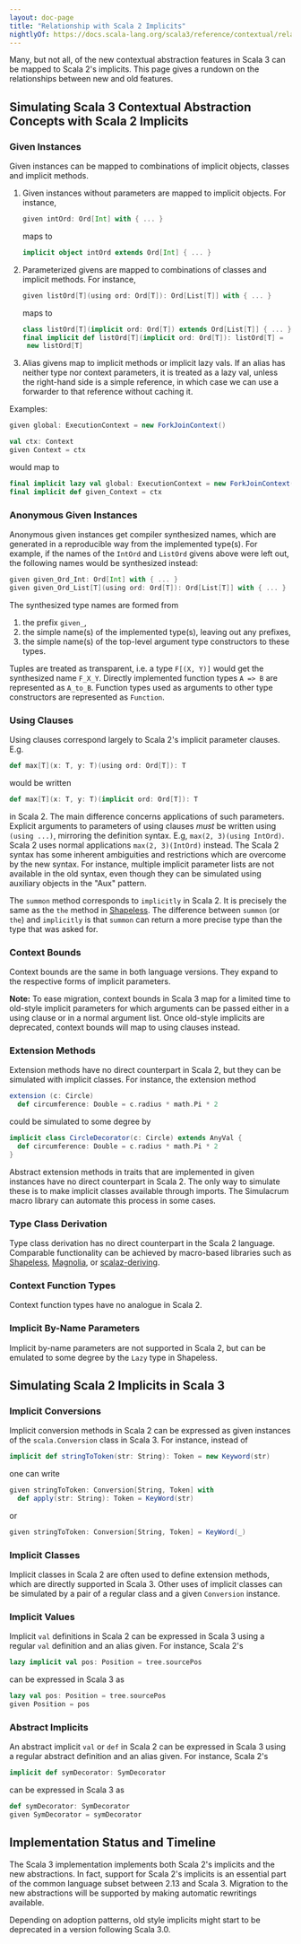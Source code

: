 ```yaml
---
layout: doc-page
title: "Relationship with Scala 2 Implicits"
nightlyOf: https://docs.scala-lang.org/scala3/reference/contextual/relationship-implicits.html
---
```


Many, but not all, of the new contextual abstraction features in Scala 3 can be mapped to Scala 2's implicits. This page gives a rundown on the relationships between new and old features.

## Simulating Scala 3 Contextual Abstraction Concepts with Scala 2 Implicits

### Given Instances

Given instances can be mapped to combinations of implicit objects, classes and implicit methods.

 1. Given instances without parameters are mapped to implicit objects. For instance,

    ```scala
    given intOrd: Ord[Int] with { ... }
    ```

    maps to

    ```scala
    implicit object intOrd extends Ord[Int] { ... }
    ```

 2. Parameterized givens are mapped to combinations of classes and implicit methods. For instance,

    ```scala
    given listOrd[T](using ord: Ord[T]): Ord[List[T]] with { ... }
    ```

    maps to

    ```scala
    class listOrd[T](implicit ord: Ord[T]) extends Ord[List[T]] { ... }
    final implicit def listOrd[T](implicit ord: Ord[T]): listOrd[T] =
     new listOrd[T]
    ```

 3. Alias givens map to implicit methods or implicit lazy vals. If an alias has neither type nor context parameters,
    it is treated as a lazy val, unless the right-hand side is a simple reference, in which case we can use a forwarder to
    that reference without caching it.

Examples:

```scala
given global: ExecutionContext = new ForkJoinContext()

val ctx: Context
given Context = ctx
```

would map to

```scala
final implicit lazy val global: ExecutionContext = new ForkJoinContext()
final implicit def given_Context = ctx
```

### Anonymous Given Instances

Anonymous given instances get compiler synthesized names, which are generated in a reproducible way from the implemented type(s). For example, if the names of the `IntOrd` and `ListOrd` givens above were left out, the following names would be synthesized instead:

```scala
given given_Ord_Int: Ord[Int] with { ... }
given given_Ord_List[T](using ord: Ord[T]): Ord[List[T]] with { ... }
```

The synthesized type names are formed from

1. the prefix `given_`,
2. the simple name(s) of the implemented type(s), leaving out any prefixes,
3. the simple name(s) of the top-level argument type constructors to these types.

Tuples are treated as transparent, i.e. a type `F[(X, Y)]` would get the synthesized name
`F_X_Y`. Directly implemented function types `A => B` are represented as `A_to_B`. Function types used as arguments to other type constructors are represented as `Function`.

### Using Clauses

Using clauses correspond largely to Scala 2's implicit parameter clauses. E.g.

```scala
def max[T](x: T, y: T)(using ord: Ord[T]): T
```

would be written

```scala
def max[T](x: T, y: T)(implicit ord: Ord[T]): T
```

in Scala 2. The main difference concerns applications of such parameters.
Explicit arguments to parameters of using clauses _must_ be written using `(using ...)`,
mirroring the definition syntax. E.g, `max(2, 3)(using IntOrd)`.
Scala 2 uses normal applications `max(2, 3)(IntOrd)` instead. The Scala 2 syntax has some inherent ambiguities and restrictions which are overcome by the new syntax. For instance, multiple implicit parameter lists are not available in the old syntax, even though they can be simulated using auxiliary objects in the "Aux" pattern.

The `summon` method corresponds to `implicitly` in Scala 2.
It is precisely the same as the `the` method in [Shapeless](https://github.com/milessabin/shapeless).
The difference between `summon` (or `the`) and `implicitly` is
that `summon` can return a more precise type than the type that was
asked for.

### Context Bounds

Context bounds are the same in both language versions. They expand to the respective forms of implicit parameters.

**Note:** To ease migration, context bounds in Scala 3 map for a limited time to old-style implicit parameters for which arguments can be passed either in a using clause or
in a normal argument list. Once old-style implicits are deprecated, context bounds
will map to using clauses instead.

### Extension Methods

Extension methods have no direct counterpart in Scala 2, but they can be simulated with implicit classes. For instance, the extension method

```scala
extension (c: Circle)
  def circumference: Double = c.radius * math.Pi * 2
```

could be simulated to some degree by

```scala
implicit class CircleDecorator(c: Circle) extends AnyVal {
  def circumference: Double = c.radius * math.Pi * 2
}
```

Abstract extension methods in traits that are implemented in given instances have no direct counterpart in Scala 2. The only way to simulate these is to make implicit classes available through imports. The Simulacrum macro library can automate this process in some cases.

### Type Class Derivation

Type class derivation has no direct counterpart in the Scala 2 language. Comparable functionality can be achieved by macro-based libraries such as [Shapeless](https://github.com/milessabin/shapeless), [Magnolia](https://propensive.com/opensource/magnolia), or [scalaz-deriving](https://github.com/scalaz/scalaz-deriving).

### Context Function Types

Context function types have no analogue in Scala 2.

### Implicit By-Name Parameters

Implicit by-name parameters are not supported in Scala 2, but can be emulated to some degree by the `Lazy` type in Shapeless.

## Simulating Scala 2 Implicits in Scala 3

### Implicit Conversions

Implicit conversion methods in Scala 2 can be expressed as given instances of the `scala.Conversion` class in Scala 3. For instance, instead of

```scala
implicit def stringToToken(str: String): Token = new Keyword(str)
```

one can write

```scala
given stringToToken: Conversion[String, Token] with
  def apply(str: String): Token = KeyWord(str)
```

or

```scala
given stringToToken: Conversion[String, Token] = KeyWord(_)
```

### Implicit Classes

Implicit classes in Scala 2 are often used to define extension methods, which are directly supported in Scala 3. Other uses of implicit classes can be simulated by a pair of a regular class and a given `Conversion` instance.

### Implicit Values

Implicit `val` definitions in Scala 2 can be expressed in Scala 3 using a regular `val` definition and an alias given.
For instance, Scala 2's

```scala
lazy implicit val pos: Position = tree.sourcePos
```

can be expressed in Scala 3 as

```scala
lazy val pos: Position = tree.sourcePos
given Position = pos
```

### Abstract Implicits

An abstract implicit `val` or `def` in Scala 2 can be expressed in Scala 3 using a regular abstract definition and an alias given. For instance, Scala 2's

```scala
implicit def symDecorator: SymDecorator
```

can be expressed in Scala 3 as

```scala
def symDecorator: SymDecorator
given SymDecorator = symDecorator
```

## Implementation Status and Timeline

The Scala 3 implementation implements both Scala 2's implicits and the new abstractions. In fact, support for Scala 2's implicits is an essential part of the common language subset between 2.13 and Scala 3.
Migration to the new abstractions will be supported by making automatic rewritings available.

Depending on adoption patterns, old style implicits might start to be deprecated in a version following Scala 3.0.
